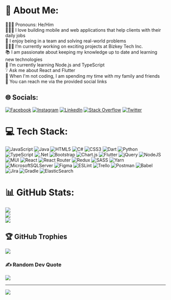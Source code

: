 # 💫 About Me:
🙋🏻‍♂️ Pronouns: He/Him<br>👨🏻‍💻 I love building mobile and web applications that help clients with their daily jobs<br>👥 I enjoy being in a team and solving real-world problems<br>👷🏻‍♂️ I’m currently working on exciting projects at Bizkey Tech Inc.<br>📚 I am passionate about keeping my knowledge up to date and learning new technologies<br>🌱 I’m currently learning Node.js and TypeScript<br>❔ Ask me about React and Flutter<br>👫 When I'm not coding, I am spending my time with my family and friends<br>📮 You can reach me via the provided social links


## 🌐 Socials:
[![Facebook](https://img.shields.io/badge/Facebook-%231877F2.svg?logo=Facebook&logoColor=white)](https://facebook.com/hamidreza.jandaghialaei) [![Instagram](https://img.shields.io/badge/Instagram-%23E4405F.svg?logo=Instagram&logoColor=white)](https://instagram.com/hamidreza__alaei) [![LinkedIn](https://img.shields.io/badge/LinkedIn-%230077B5.svg?logo=linkedin&logoColor=white)](https://linkedin.com/in/hamidrezaalaei) [![Stack Overflow](https://img.shields.io/badge/-Stackoverflow-FE7A16?logo=stack-overflow&logoColor=white)](https://stackoverflow.com/users/18115610) [![Twitter](https://img.shields.io/badge/Twitter-%231DA1F2.svg?logo=Twitter&logoColor=white)](https://twitter.com/Hamidreza_Alaei) 

# 💻 Tech Stack:
![JavaScript](https://img.shields.io/badge/javascript-%23323330.svg?style=flat&logo=javascript&logoColor=%23F7DF1E) ![Java](https://img.shields.io/badge/java-%23ED8B00.svg?style=flat&logo=java&logoColor=white) ![HTML5](https://img.shields.io/badge/html5-%23E34F26.svg?style=flat&logo=html5&logoColor=white) ![C#](https://img.shields.io/badge/c%23-%23239120.svg?style=flat&logo=c-sharp&logoColor=white) ![CSS3](https://img.shields.io/badge/css3-%231572B6.svg?style=flat&logo=css3&logoColor=white) ![Dart](https://img.shields.io/badge/dart-%230175C2.svg?style=flat&logo=dart&logoColor=white) ![Python](https://img.shields.io/badge/python-3670A0?style=flat&logo=python&logoColor=ffdd54) ![TypeScript](https://img.shields.io/badge/typescript-%23007ACC.svg?style=flat&logo=typescript&logoColor=white) ![.Net](https://img.shields.io/badge/.NET-5C2D91?style=flat&logo=.net&logoColor=white) ![Bootstrap](https://img.shields.io/badge/bootstrap-%23563D7C.svg?style=flat&logo=bootstrap&logoColor=white) ![Chart.js](https://img.shields.io/badge/chart.js-F5788D.svg?style=flat&logo=chart.js&logoColor=white) ![Flutter](https://img.shields.io/badge/Flutter-%2302569B.svg?style=flat&logo=Flutter&logoColor=white) ![jQuery](https://img.shields.io/badge/jquery-%230769AD.svg?style=flat&logo=jquery&logoColor=white) ![NodeJS](https://img.shields.io/badge/node.js-6DA55F?style=flat&logo=node.js&logoColor=white) ![MUI](https://img.shields.io/badge/MUI-%230081CB.svg?style=flat&logo=material-ui&logoColor=white) ![React](https://img.shields.io/badge/react-%2320232a.svg?style=flat&logo=react&logoColor=%2361DAFB) ![React Router](https://img.shields.io/badge/React_Router-CA4245?style=flat&logo=react-router&logoColor=white) ![Redux](https://img.shields.io/badge/redux-%23593d88.svg?style=flat&logo=redux&logoColor=white) ![SASS](https://img.shields.io/badge/SASS-hotpink.svg?style=flat&logo=SASS&logoColor=white) ![Yarn](https://img.shields.io/badge/yarn-%232C8EBB.svg?style=flat&logo=yarn&logoColor=white) ![MicrosoftSQLServer](https://img.shields.io/badge/Microsoft%20SQL%20Sever-CC2927?style=flat&logo=microsoft%20sql%20server&logoColor=white) 	![Figma](https://img.shields.io/badge/figma-%23F24E1E.svg?style=flat&logo=figma&logoColor=white) ![ESLint](https://img.shields.io/badge/ESLint-4B3263?style=flat&logo=eslint&logoColor=white) ![Trello](https://img.shields.io/badge/Trello-%23026AA7.svg?style=flat&logo=Trello&logoColor=white) ![Postman](https://img.shields.io/badge/Postman-FF6C37?style=flat&logo=postman&logoColor=white) ![Babel](https://img.shields.io/badge/Babel-F9DC3e?style=flat&logo=babel&logoColor=black) ![Jira](https://img.shields.io/badge/jira-%230A0FFF.svg?style=flat&logo=jira&logoColor=white) ![Gradle](https://img.shields.io/badge/Gradle-02303A.svg?style=flat&logo=Gradle&logoColor=white) ![ElasticSearch](https://img.shields.io/badge/-ElasticSearch-005571?style=flat&logo=elasticsearch)
# 📊 GitHub Stats:
![](https://github-readme-stats.vercel.app/api?username=HamidrezaAlaei&theme=dracula&hide_border=false&include_all_commits=true&count_private=true)<br/>
![](https://github-readme-streak-stats.herokuapp.com/?user=HamidrezaAlaei&theme=dracula&hide_border=false)<br/>
![](https://github-readme-stats.vercel.app/api/top-langs/?username=HamidrezaAlaei&theme=dracula&hide_border=false&include_all_commits=true&count_private=true&layout=compact)

## 🏆 GitHub Trophies
![](https://github-profile-trophy.vercel.app/?username=HamidrezaAlaei&theme=dracula&no-frame=false&no-bg=false&margin-w=4)

### ✍️ Random Dev Quote
![](https://quotes-github-readme.vercel.app/api?type=horizontal&theme=dark)

---
[![](https://visitcount.itsvg.in/api?id=HamidrezaAlaei&icon=1&color=0)](https://visitcount.itsvg.in)

<!-- Proudly created with GPRM ( https://gprm.itsvg.in ) -->
